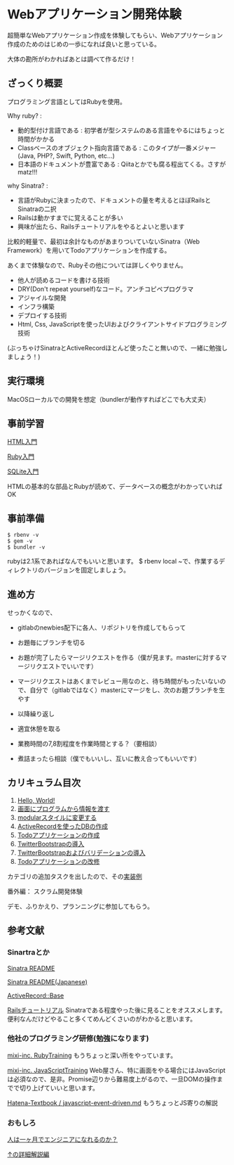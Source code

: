 # Webアプリケーション開発体験
超簡単なWebアプリケーション作成を体験してもらい、Webアプリケーション作成のためのはじめの一歩になれば良いと思っている。

大体の勘所がわかればあとは調べて作るだけ！

## ざっくり概要
プログラミング言語としてはRubyを使用。

Why ruby? :
* 動的型付け言語である : 初学者が型システムのある言語をやるにはちょっと時間がかかる
* Classベースのオブジェクト指向言語である : このタイプが一番メジャー(Java, PHP?, Swift, Python, etc...)
* 日本語のドキュメントが豊富である : Qiitaとかでも腐る程出てくる。さすがmatz!!!

why Sinatra? :
* 言語がRubyに決まったので、ドキュメントの量を考えるとほぼRailsとSinatraの二択
* Railsは動かすまでに覚えることが多い
* 興味が出たら、Railsチュートリアルをやるとよいと思います

比較的軽量で、最初は余計なものがあまりついていないSinatra（Web Framework）を用いてTodoアプリケーションを作成する。

あくまで体験なので、Rubyその他については詳しくやりません。

* 他人が読めるコードを書ける技術
* DRY(Don't repeat yourself)なコード。アンチコピペプログラマ
* アジャイルな開発
* インフラ構築
* デプロイする技術
* Html, Css, JavaScriptを使ったUIおよびクライアントサイドプログラミング技術

(ぶっちゃけSinatraとActiveRecordほとんど使ったこと無いので、一緒に勉強しましょう！)

## 実行環境
MacOSローカルでの開発を想定（bundlerが動作すればどこでも大丈夫）

## 事前学習
[HTML入門](http://dotinstall.com/lessons/basic_html_v3)

[Ruby入門](http://dotinstall.com/lessons/basic_ruby_v2)

[SQLite入門](http://dotinstall.com/lessons/basic_sqlite)

HTMLの基本的な部品とRubyが読めて、データベースの概念がわかっていればOK

## 事前準備
```
$ rbenv -v
$ gem -v
$ bundler -v
```
rubyは2.1系であればなんでもいいと思います。
$ rbenv local ~で、作業するディレクトリのバージョンを固定しましょう。

## 進め方
せっかくなので、

* gitlabのnewbies配下に各人、リポジトリを作成してもらって
* お題毎にブランチを切る
* お題が完了したらマージリクエストを作る（僕が見ます。masterに対するマージリクエストでいいです）
* マージリクエストはあくまでレビュー用なのと、待ち時間がもったいないので、自分で（gitlabではなく）masterにマージをし、次のお題ブランチを生やす
* 以降繰り返し

* 適宜休憩を取る
* 業務時間の7,8割程度を作業時間とする？（要相談）
* 煮詰まったら相談（僕でもいいし、互いに教え合ってもいいです）

## カリキュラム目次
1. [Hello, World!](hello_world)
2. [画面にプログラムから情報を渡す](use_slim)
3. [modularスタイルに変更する](rackup)
4. [ActiveRecordを使ったDBの作成](activerecord_settings)
5. [Todoアプリケーションの作成](todo_sample)
6. [TwitterBootstrapの導入](bootstrap)
7. [TwitterBootstrapおよびバリデーションの導入](refactor_todo_sample)
8. [Todoアプリケーションの改修](TASKS.md)

カテゴリの追加タスクを出したので、その[実装例](add_category)


番外編：
スクラム開発体験

デモ、ふりかえり、プランニングに参加してもらう。


## 参考文献
### Sinartraとか
[Sinatra README](http://www.sinatrarb.com/documentation.html)

[Sinatra README(Japanese)](http://www.sinatrarb.com/intro-ja.html)

[ActiveRecord::Base](http://api.rubyonrails.org/classes/ActiveRecord/Base.html)

[Railsチュートリアル](http://railstutorial.jp/)
Sinatraである程度やった後に見ることをオススメします。便利なんだけどやること多くてめんどくさいのがわかると思います。

### 他社のプログラミング研修(勉強になります)

[mixi-inc. RubyTraining](https://github.com/mixi-inc/RubyTraining)
もうちょっと深い所をやっています。

[mixi-inc. JavaScriptTraining](https://github.com/mixi-inc/JavaScriptTraining)
Web屋さん、特に画面をやる場合にはJavaScriptは必須なので、是非。Promise辺りから難易度上がるので、一旦DOMの操作までで切り上げていいと思います。

[Hatena-Textbook / javascript-event-driven.md](https://github.com/hatena/Hatena-Textbook/blob/master/javascript-event-driven.md)
もうちょっとJS寄りの解説

### おもしろ
[人は一ヶ月でエンジニアになれるのか？](http://www.slideshare.net/kiyotoyamaura/1-45361529)

[↑の詳細解説編](http://www.slideshare.net/livesense/ss-46078743)

